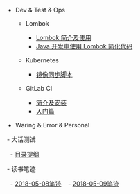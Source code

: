 - Dev & Test & Ops

  - Lombok

    - [Lombok 简介及使用](lombok/lombok-1.md)
    - [Java 开发中使用 Lombok 简化代码](lombok/lombok-2.md)

  - Kubernetes

    - [镜像同步脚本](kubernetes/sync-scripts.md)

  - GitLab CI

    - [简介及安装](gitlab-ci/gitlab-ci-1.md)
    - [入门篇](gitlab-ci/gitlab-ci-2.md)

- Waring & Error & Personal

  - 大话测试

    - [目录提纲](README.md)

  - 读书笔迹

    - [2018-05-08笔迹](books/测试简史.md)
    - [2018-05-09笔迹](books/变革者.md)

